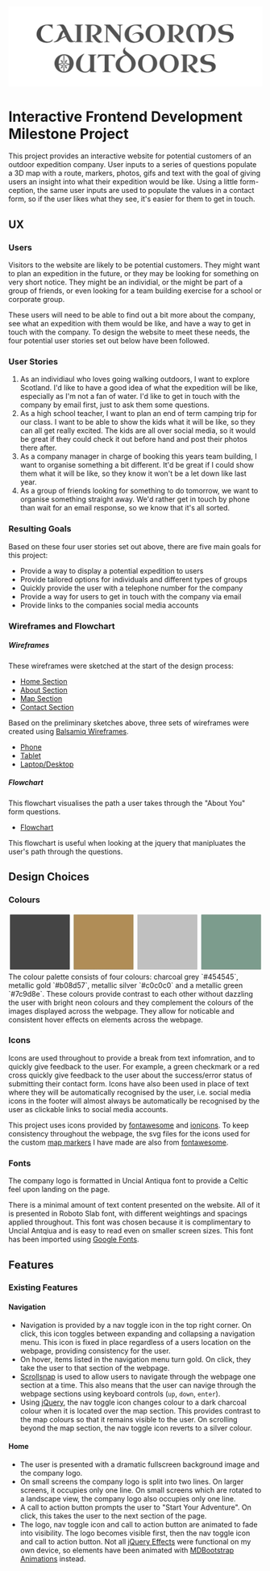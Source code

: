 <img src="readme-assets/img/readme-logo.png" style="margin: 0;">

# Interactive Frontend Development Milestone Project
This project provides an interactive website for potential customers of an outdoor expedition company. User inputs to a series of questions populate a 3D map with a route, markers, photos, gifs and text with the goal of giving users an insight into what their expedition would be like. Using a little form-ception, the same user inputs are used to populate the values in a contact form, so if the user likes what they see, it's easier for them to get in touch.

## UX
### Users
Visitors to the website are likely to be potential customers. They might want to plan an expedition in the future, or they may be looking for something on very short notice. They might be an individial, or the might be part of a group of friends, or even looking for a team building exercise for a school or corporate group. 

These users will need to be able to find out a bit more about the company, see what an expedition with them would be like, and have a way to get in touch with the company. To design the website to meet these needs, the four potential user stories set out below have been followed. 

### User Stories

1. As an individiaul who loves going walking outdoors, I want to explore Scotland. I'd like to have a good idea of what the expedition will be like, especially as I'm not a fan of water. I'd like to get in touch with the company by email first, just to ask them some questions. 
2. As a high school teacher, I want to plan an end of term camping trip for our class. I want to be able to show the kids what it will be like, so they can all get really excited. The kids are all over social media, so it would be great if they could check it out before hand and post their photos there after.  
3. As a company manager in charge of booking this years team building, I want to organise something a bit different. It'd be great if I could show them what it will be like, so they know it won't be a let down like last year. 
4. As a group of friends looking for something to do tomorrow, we want to organise something straight away. We'd rather get in touch by phone than wait for an email response, so we know that it's all sorted. 

### Resulting Goals 
Based on these four user stories set out above, there are five main goals for this project: 
- Provide a way to display a potential expedition to users 
- Provide tailored options for individuals and different types of groups 
- Quickly provide the user with a telephone number for the company 
- Provide a way for users to get in touch with the company via email
- Provide links to the companies social media accounts

### Wireframes and Flowchart
##### Wireframes
These wireframes were sketched at the start of the design process: 
- [Home Section](readme-assets/pdf/home-sketch.pdf)
- [About Section](readme-assets/pdf/about-sketch.pdf)
- [Map Section](readme-assets/pdf/map-sketch.pdf)
- [Contact Section](readme-assets/pdf/contact-sketch.pdf)

Based on the preliminary sketches above, three sets of wireframes were created using [Balsamiq Wireframes](https://balsamiq.com/wireframes/). 
- [Phone](readme-assets/pdf/Phone.pdf)
- [Tablet](readme-assets/pdf/Tablet.pdf)
- [Laptop/Desktop](readme-assets/pdf/Desktop.pdf)

##### Flowchart
This flowchart visualises the path a user takes through the "About You" form questions.
- [Flowchart](readme-assets/pdf/AboutYouFlowchart.pdf)

This flowchart is useful when looking at the jquery that manipluates the user's path through the questions. 

## Design Choices
### Colours 
<img src="readme-assets/img/readme-colours.jpg" style="margin: 0;">
The colour palette consists of four colours: charcoal grey `#454545`, metallic gold `#b08d57`, metallic silver `#c0c0c0` and a metallic green `#7c9d8e`. These colours provide contrast to each other without dazzling the user with bright neon colours and they complement the colours of the images displayed across the webpage. They allow for noticable and consistent hover effects on elements across the webpage. 

### Icons 
Icons are used throughout to provide a break from text infomration, and to quickly give feedback to the user. For example, a green checkmark or a red cross quickly give feedback to the user about the success/error status of submitting their contact form. Icons have also been used in place of text where they will be automatically recognised by the user, i.e. social media icons in the footer will almost always be automatically be recognised by the user as clickable links to social media accounts. 

This project uses icons provided by [fontawesome](https://fontawesome.com/) and [ionicons](https://ionicons.com/). To keep consistency throughout the webpage, the svg files for the icons used for the custom [map markers](###markers) I have made are also from [fontawesome](https://fontawesome.com/). 

### Fonts
The company logo is formatted in Uncial Antiqua font to provide a Celtic feel upon landing on the page. 

There is a minimal amount of text content presented on the website. All of it is presented in Roboto Slab font, with different weightings and spacings applied throughout. This font was chosen because it is complimentary to Uncial Antqiua and is easy to read even on smaller screen sizes. This font has been imported using [Google Fonts](https://fonts.google.com/). 

## Features
### Existing Features 
#### Navigation
- Navigation is provided by a nav toggle icon in the top right corner. On click, this icon toggles between expanding and collapsing a navigation menu. This icon is fixed in place regardless of a users location on the webpage, providing consistency for the user. 
- On hover, items listed in the navigation menu turn gold. On click, they take the user to that section of the webpage.
- [Scrollsnap](https://css-tricks.com/practical-css-scroll-snapping/) is used to allow users to navigate through the webpage one section at a time. This also means that the user can navige through the webpage sections using keyboard controls (`up`, `down`, `enter`). 
- Using [jQuery](https://jquery.com/), the nav toggle icon changes colour to a dark charcoal colour when it is located over the map section. This provides contrast to the map colours so that it remains visible to the user. On scrolling beyond the map section, the nav toggle icon reverts to a silver colour. 
#### Home 
- The user is presented with a dramatic fullscreen background image and the company logo.
- On small screens the company logo is split into two lines. On larger screens, it occupies only one line. On small screens which are rotated to a landscape view, the company logo also occupies only one line. 
- A call to action button prompts the user to "Start Your Adventure". On click, this takes the user to the next section of the page. 
- The logo, nav toggle icon and call to action button are animated to fade into visibility. The logo becomes visible first, then the nav toggle icon and call to action button. Not all [jQuery Effects](https://api.jquery.com/category/effects/) were functional on my own device, so elements have been animated with [MDBootstrap Animations](https://mdbootstrap.com/docs/jquery/css/animations/) instead. 
